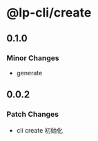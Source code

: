 # @lp-cli/create

## 0.1.0

### Minor Changes

- generate

## 0.0.2

### Patch Changes

- cli create 初始化
